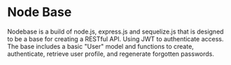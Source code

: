 Node Base
=========

Nodebase is a build of node.js, express.js and sequelize.js that is designed to be a base
for creating a RESTful API. Using JWT to authenticate access. The base includes a basic "User"
model and functions to create, authenticate, retrieve user profile, and regenerate forgotten passwords.